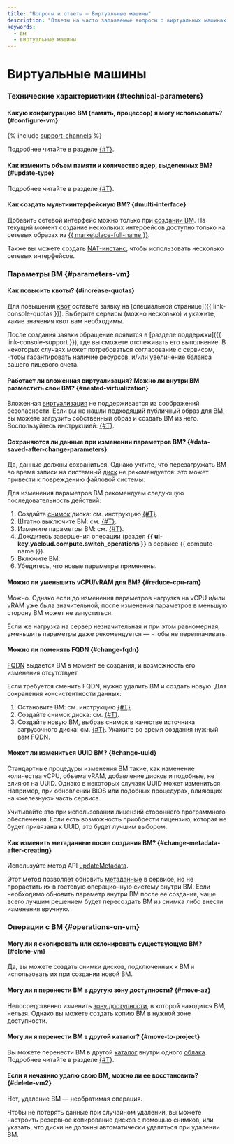 ```yaml
---
title: "Вопросы и ответы – Виртуальные машины"
description: "Ответы на часто задаваемые вопросы о виртуальных машинах в инфраструктуре {{ yandex-cloud }}. Технические характеристики, операции с виртуальными машинами. Какую конфигурацию виртуальной машины (память, процессор) вы можете использовать."
keywords:
  - вм
  - виртуальные машины
---
```


# Виртуальные машины

### Технические характеристики {#technical-parameters}

#### Какую конфигурацию ВМ (память, процессор) я могу использовать? {#configure-vm}

{% include [support-channels](../../_includes/compute/compute-resources.md) %}

Подробнее читайте в разделе [{#T}](../../compute/concepts/performance-levels.md).

#### Как изменить объем памяти и количество ядер, выделенных ВМ? {#update-type}

Подробнее читайте в разделе [{#T}](../../compute/operations/vm-control/vm-update-resources.md).

#### Как создать мультиинтерфейсную ВМ? {#multi-interface}

Добавить сетевой интерфейс можно только при [создании ВМ](../../compute/operations/index.md#vm-create). На текущий момент создание нескольких интерфейсов доступно только на сетевых образах из [{{ marketplace-full-name }}](/marketplace?categories=network). 

Также вы можете создать [NAT-инстанс](../../vpc/tutorials/nat-instance), чтобы использовать несколько сетевых интерфейсов.

### Параметры ВМ {#parameters-vm}

#### Как повысить квоты? {#increase-quotas}

Для повышения [квот](../../compute/concepts/limits.md#compute-quotas) оставьте заявку на [специальной странице]({{ link-console-quotas }}). Выберите сервисы (можно несколько) и укажите, какие значения квот вам необходимы.

После создания заявки обращение появится в [разделе поддержки]({{ link-console-support }}), где вы сможете отслеживать его выполнение. В некоторых случаях может потребоваться согласование с сервисом, чтобы гарантировать наличие ресурсов, и/или увеличение баланса вашего лицевого счета.

#### Работает ли вложенная виртуализация? Можно ли внутри ВМ разместить свои ВМ? {#nested-virtualization}

Вложенная [виртуализация](../../glossary/virtualization.md) не поддерживается из соображений безопасности. Если вы не нашли подходящий публичный образ для ВМ, вы можете загрузить собственный образ и создать ВМ из него. Воспользуйтесь инструкцией: [{#T}](../../compute/operations/vm-create/create-from-user-image.md).

#### Сохраняются ли данные при изменении параметров ВМ? {#data-saved-after-change-parameters}

Да, данные должны сохраниться. Однако учтите, что перезагружать ВМ во время записи на системный [диск](../../compute/concepts/disk.md) не рекомендуется: это может привести к повреждению файловой системы.

Для изменения параметров ВМ рекомендуем следующую последовательность действий:
1. Создайте [снимок](../../compute/concepts/snapshot.md) диска: см. инструкцию [{#T}](../../compute/operations/disk-control/create-snapshot.md).
1. Штатно выключите ВМ: см. [{#T}](../../compute/operations/vm-control/vm-stop-and-start.md).
1. Измените параметры ВМ: см. [{#T}](../../compute/operations/vm-control/vm-update-resources.md).
1. Дождитесь завершения операции (раздел **{{ ui-key.yacloud.compute.switch_operations }}** в сервисе {{ compute-name }}).
1. Включите ВМ.
1. Убедитесь, что новые параметры применены.

#### Можно ли уменьшить vCPU/vRAM для ВМ? {#reduce-cpu-ram}

Можно. Однако если до изменения параметров нагрузка на vCPU и/или vRAM уже была значительной, после изменения параметров в меньшую сторону ВМ может не запуститься.

Если же нагрузка на сервер незначительная и при этом равномерная, уменьшить параметры даже рекомендуется — чтобы не переплачивать.

#### Можно ли поменять FQDN {#change-fqdn}

[FQDN](../../vpc/concepts/address.md#fqdn) выдается ВМ в момент ее создания, и возможность его изменения отсутствует.

Если требуется сменить FQDN, нужно удалить ВМ и создать новую. Для сохранения консистентности данных:
1. Остановите ВМ: см. инструкцию [{#T}](../../compute/operations/vm-control/vm-stop-and-start.md#stop).
1. Создайте снимок диска: см. [{#T}](../../compute/operations/disk-control/create-snapshot.md).
1. Создайте новую ВМ, выбрав снимок в качестве источника загрузочного диска: см. [{#T}](../../compute/operations/vm-create/create-from-snapshots.md). Укажите во время создания нужный вам FQDN.

#### Может ли измениться UUID ВМ? {#change-uuid}

Стандартные процедуры изменения ВМ такие, как изменение количества vCPU, объема vRAM, добавление дисков и подобные, не влияют на UUID. Однако в некоторых случаях UUID может измениться. Например, при обновлении BIOS или подобных процедурах, влияющих на «железную» часть сервиса.

Учитывайте это при использовании лицензий стороннего программного обеспечения. Если есть возможность приобрести лицензию, которая не будет привязана к UUID, это будет лучшим выбором.

#### Как изменить метаданные после создания ВМ? {#change-metadata-after-creating}

Используйте метод API [updateMetadata](../../compute/api-ref/Instance/updateMetadata.md).

Этот метод позволяет обновить [метаданные](../../compute/concepts/vm-metadata.md) в сервисе, но не прорастить их в гостевую операционную систему внутри ВМ. Если необходимо обновить параметр внутри ВМ после ее создания, чаще всего лучшим решением будет пересоздать ВМ из снимка либо внести изменения вручную.

### Операции с ВМ {#operations-on-vm}

#### Могу ли я скопировать или склонировать существующую ВМ? {#clone-vm}

Да, вы можете создать снимки дисков, подключенных к ВМ и использовать их при создании новой ВМ.


#### Могу ли я перенести ВМ в другую зону доступности? {#move-az}

Непосредственно изменить [зону доступности](../../overview/concepts/geo-scope.md), в которой находится ВМ, нельзя. Однако вы можете создать копию ВМ в нужной зоне доступности.


#### Могу ли я перенести ВМ в другой каталог? {#move-to-project}

Вы можете перенести ВМ в другой [каталог](../../resource-manager/concepts/resources-hierarchy.md#folder) внутри одного [облака](../../resource-manager/concepts/resources-hierarchy.md#cloud). Подробнее читайте в разделе [{#T}](../../compute/operations/vm-control/vm-change-folder.md).

#### Если я нечаянно удалю свою ВМ, можно ли ее восстановить? {#delete-vm2}

Нет, удаление ВМ — необратимая операция.

Чтобы не потерять данные при случайном удалении, вы можете настроить резервное копирование дисков с помощью снимков, или указать, что диски не должны автоматически удаляться при удалении ВМ.